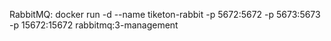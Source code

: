 
RabbitMQ: docker run -d --name tiketon-rabbit -p 5672:5672 -p 5673:5673 -p 15672:15672 rabbitmq:3-management